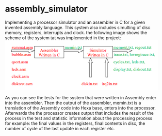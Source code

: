 # assembly_simulator

Implementing a processor simulator and an assembler in C for a given invented assembly language.
This system also includes simulting of disc memory, registers, interrupts and clock.
the following image shows the scheme of the system tat was implemented in the project:
![](https://github.com/haim-petcherski/Processor-simulator-for-Assembly/blob/main/%E2%80%8F%E2%80%8Fsystem%20scheme.PNG)

As you can see the tests for the system that were written in Assembly enter into the assembler. Then the output of the assembler, memin.txt is a translation of the Assembly code into Hexa base, enters into the processor. Afterwards the the processor creates output that includes the result of the process in the test and statistic information about the processing process for example: the final values in the registers, final contents in disc, the number of cycle of the last update in each register etc.
